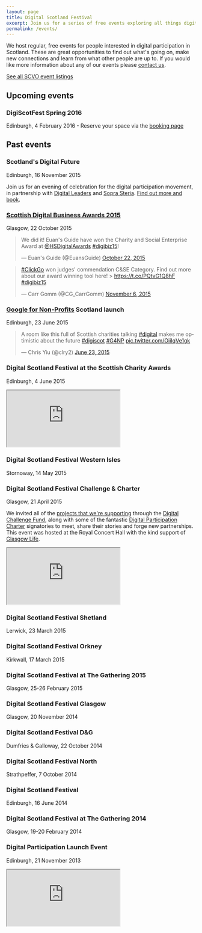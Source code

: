 ```yaml
---
layout: page
title: Digital Scotland Festival
excerpt: Join us for a series of free events exploring all things digital.
permalink: /events/
---
```


We host regular, free events for people interested in digital participation in Scotland. These are great opportunities to find out what's going on, make new connections and learn from what other people are up to. If you would like more information about any of our events please [contact us](/contact/).

<a href="http://www.scvo.org.uk/events" class="btn btn-primary btn-lg">See all SCVO event listings</a>



## Upcoming events

### DigiScotFest Spring 2016 
Edinburgh, 4 February 2016 - Reserve your space via the <a href="http://www.scvo.org.uk/events/digiscot-fest-spring-2016/">booking page</a> 


## Past events

### Scotland's Digital Future
Edinburgh, 16 November 2015

Join us for an evening of celebration for the digital participation movement, in partnership with [Digital Leaders](http://digitalleaders.co.uk/) and [Sopra Steria](http://www.soprasteria.co.uk/en). [Find out more and book](http://digitalleaders.co.uk/dl-local/scotland/).

### [Scottish Digital Business Awards 2015](http://herald-events.com/digitalawards/2015-shortlist/)  
Glasgow, 22 October 2015

<blockquote class="twitter-tweet" lang="en"><p lang="en" dir="ltr">We did it! Euan&#39;s Guide have won the Charity and Social Enterprise Award at <a href="https://twitter.com/HSDigitalAwards">@HSDigitalAwards</a> <a href="https://twitter.com/hashtag/digibiz15?src=hash">#digibiz15</a>!</p>&mdash; Euan&#39;s Guide (@EuansGuide) <a href="https://twitter.com/EuansGuide/status/657302311379816448">October 22, 2015</a></blockquote>
<script async src="//platform.twitter.com/widgets.js" charset="utf-8"></script>

<blockquote class="twitter-tweet" lang="en"><p lang="en" dir="ltr"><a href="https://twitter.com/hashtag/ClickGo?src=hash">#ClickGo</a> won judges&#39; commendation C&amp;SE Category. Find out more about our award winning tool here! &gt; <a href="https://t.co/PQtvG1Q8hF">https://t.co/PQtvG1Q8hF</a> <a href="https://twitter.com/hashtag/digibiz15?src=hash">#digibiz15</a></p>&mdash; Carr Gomm (@CG_CarrGomm) <a href="https://twitter.com/CG_CarrGomm/status/662585469884960768">November 6, 2015</a></blockquote>
<script async src="//platform.twitter.com/widgets.js" charset="utf-8"></script>

### [Google for Non-Profits](https://www.google.com/nonprofits/) Scotland launch
Edinburgh, 23 June 2015

<blockquote class="twitter-tweet" lang="en"><p lang="en" dir="ltr">A room like this full of Scottish charities talking <a href="https://twitter.com/hashtag/digital?src=hash">#digital</a> makes me optimistic about the future <a href="https://twitter.com/hashtag/digiscot?src=hash">#digiscot</a> <a href="https://twitter.com/hashtag/G4NP?src=hash">#G4NP</a> <a href="http://t.co/OiiIqVe1gk">pic.twitter.com/OiiIqVe1gk</a></p>&mdash; Chris Yiu (@clry2) <a href="https://twitter.com/clry2/status/613273857999392768">June 23, 2015</a></blockquote>
<script async src="//platform.twitter.com/widgets.js" charset="utf-8"></script>

### Digital Scotland Festival at the Scottish Charity Awards
Edinburgh, 4 June 2015

<div class="embed-responsive embed-responsive-16by9">
  <iframe class="embed-responsive-item" src="https://www.youtube.com/embed/BiC3KhKTrKE"></iframe>
</div>

### Digital Scotland Festival Western Isles
Stornoway, 14 May 2015

### Digital Scotland Festival Challenge & Charter
Glasgow, 21 April 2015

We invited all of the [projects that we're supporting](/projects) through the [Digital Challenge Fund](/resources/challenge-fund/), along with some of the fantastic [Digital Participation Charter](/charter/) signatories to meet, share their stories and forge new partnerships. This event was hosted at the Royal Concert Hall with the kind support of [Glasgow Life](http://www.glasgowlife.org.uk/Pages/default.aspx).

<div class="embed-responsive embed-responsive-16by9">
  <iframe class="embed-responsive-item" src="https://www.youtube.com/embed/jqvS6WxepNQ"></iframe>
</div>

### Digital Scotland Festival Shetland
Lerwick, 23 March 2015

### Digital Scotland Festival Orkney
Kirkwall, 17 March 2015

### Digital Scotland Festival at The Gathering 2015
Glasgow, 25-26 February 2015

### Digital Scotland Festival Glasgow
Glasgow, 20 November 2014

### Digital Scotland Festival D&G
Dumfries & Galloway, 22 October 2014

### Digital Scotland Festival North
Strathpeffer, 7 October 2014

### Digital Scotland Festival
Edinburgh, 16 June 2014

### Digital Scotland Festival at The Gathering 2014
Glasgow, 19-20 February 2014

### Digital Participation Launch Event
Edinburgh, 21 November 2013

<div class="embed-responsive embed-responsive-16by9">
  <iframe class="embed-responsive-item" src="https://www.youtube.com/embed/cVMGVQMh1iU"></iframe>
</div>
